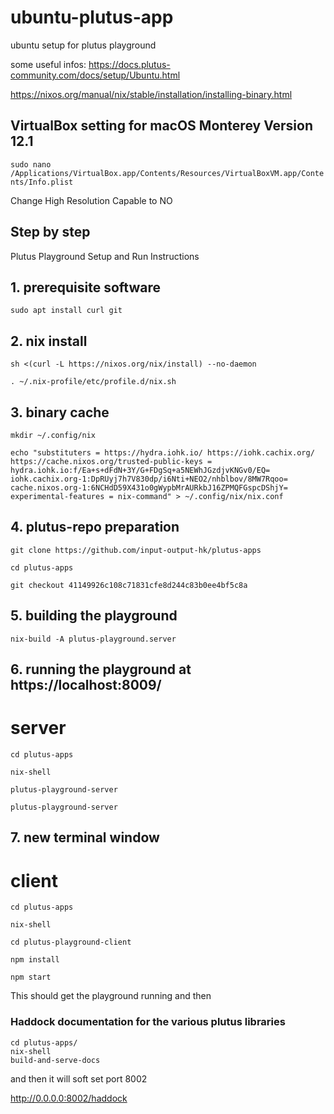 # ubuntu-plutus-app
ubuntu setup for plutus playground

some useful infos:
https://docs.plutus-community.com/docs/setup/Ubuntu.html

https://nixos.org/manual/nix/stable/installation/installing-binary.html

## VirtualBox setting for macOS Monterey Version 12.1

```sudo nano /Applications/VirtualBox.app/Contents/Resources/VirtualBoxVM.app/Contents/Info.plist```

Change High Resolution Capable to NO

## Step by step

Plutus Playground Setup and Run Instructions

## 1. prerequisite software

```sudo apt install curl git```

## 2. nix install

```sh <(curl -L https://nixos.org/nix/install) --no-daemon```

```. ~/.nix-profile/etc/profile.d/nix.sh```

## 3. binary cache

```mkdir ~/.config/nix```

```
echo "substituters = https://hydra.iohk.io/ https://iohk.cachix.org/ https://cache.nixos.org/trusted-public-keys = hydra.iohk.io:f/Ea+s+dFdN+3Y/G+FDgSq+a5NEWhJGzdjvKNGv0/EQ= iohk.cachix.org-1:DpRUyj7h7V830dp/i6Nti+NEO2/nhblbov/8MW7Rqoo= cache.nixos.org-1:6NCHdD59X431o0gWypbMrAURkbJ16ZPMQFGspcDShjY=
experimental-features = nix-command" > ~/.config/nix/nix.conf
```

## 4. plutus-repo preparation
```git clone https://github.com/input-output-hk/plutus-apps```

```cd plutus-apps```

```git checkout 41149926c108c71831cfe8d244c83b0ee4bf5c8a```

## 5. building the playground

```nix-build -A plutus-playground.server```

## 6. running the playground at https://localhost:8009/
# server

```cd plutus-apps```

```nix-shell```

```plutus-playground-server```

```plutus-playground-server```

## 7. new terminal window
# client

```cd plutus-apps```

```nix-shell```

```cd plutus-playground-client```

```npm install```

```npm start```

This should get the playground running
and then

### Haddock documentation for the various plutus libraries

```console
cd plutus-apps/
nix-shell
build-and-serve-docs
```
and then it will soft set port 8002

http://0.0.0.0:8002/haddock



